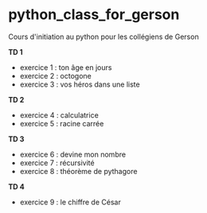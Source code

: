 # python_class_for_gerson

Cours d'initiation au python pour les collégiens de Gerson

**TD 1**
 - exercice 1 : ton âge en jours
 - exercice 2 : octogone
 - exercice 3 : vos héros dans une liste

**TD 2**
 - exercice 4 : calculatrice
 - exercice 5 : racine carrée

**TD 3**
 - exercice 6 : devine mon nombre
 - exercice 7 : récursivité
 - exercice 8 : théorème de pythagore

**TD 4**
 - exercice 9 : le chiffre de César
